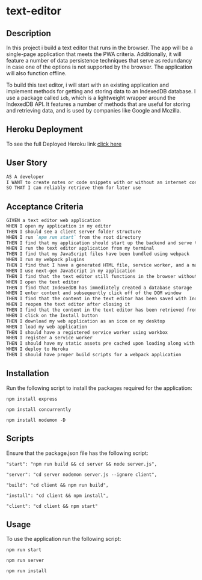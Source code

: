 # text-editor

## Description

In this project i build a text editor that runs in the browser. The app will be a single-page application that meets the PWA criteria. Additionally, it will feature a number of data persistence techniques that serve as redundancy in case one of the options is not supported by the browser. The application will also function offline.

To build this text editor, i will start with an existing application and implement methods for getting and storing data to an IndexedDB database. I use a package called `idb`, which is a lightweight wrapper around the IndexedDB API. It features a number of methods that are useful for storing and retrieving data, and is used by companies like Google and Mozilla.

## Heroku Deployment

To see the full Deployed Heroku link <a href='https://agile-plains-97304.herokuapp.com/'>click here </a>

## User Story

```md
AS A developer
I WANT to create notes or code snippets with or without an internet connection
SO THAT I can reliably retrieve them for later use
```

## Acceptance Criteria

```md
GIVEN a text editor web application
WHEN I open my application in my editor
THEN I should see a client server folder structure
WHEN I run `npm run start` from the root directory
THEN I find that my application should start up the backend and serve the client
WHEN I run the text editor application from my terminal
THEN I find that my JavaScript files have been bundled using webpack
WHEN I run my webpack plugins
THEN I find that I have a generated HTML file, service worker, and a manifest file
WHEN I use next-gen JavaScript in my application
THEN I find that the text editor still functions in the browser without errors
WHEN I open the text editor
THEN I find that IndexedDB has immediately created a database storage
WHEN I enter content and subsequently click off of the DOM window
THEN I find that the content in the text editor has been saved with IndexedDB
WHEN I reopen the text editor after closing it
THEN I find that the content in the text editor has been retrieved from our IndexedDB
WHEN I click on the Install button
THEN I download my web application as an icon on my desktop
WHEN I load my web application
THEN I should have a registered service worker using workbox
WHEN I register a service worker
THEN I should have my static assets pre cached upon loading along with subsequent pages and static assets
WHEN I deploy to Heroku
THEN I should have proper build scripts for a webpack application
```

## Installation

Run the following script to install the packages required for the application:

```
npm install express

npm install concurrently

npm install nodemon -D

```

## Scripts

Ensure that the package.json file has the following script:

```
"start": "npm run build && cd server && node server.js",

"server": "cd server nodemon server.js --ignore client",

"build": "cd client && npm run build",

"install": "cd client && npm install",

"client": "cd client && npm start"

```

## Usage

To use the application run the following script:

```
npm run start

npm run server

npm run install

```
